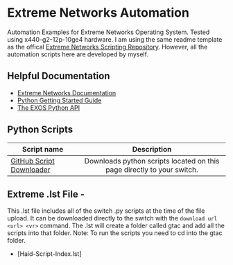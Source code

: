 # Extreme Networks Automation
Automation Examples for Extreme Networks Operating System. Tested using x440-g2-12p-10ge4 hardware. I am using the same readme template as the offical [Extreme Networks Scripting Repository](https://github.com/extremenetworks/ExtremeScripting/tree/master/EXOS/Python). However, all the automation scripts here are developed by myself.

## Helpful Documentation
* [Extreme Networks Documentation](https://www.extremenetworks.com/support/documentation/)
* [Python Getting Started Guide](https://documentation.extremenetworks.com/pdfs/exos/Python_Getting_Started_Guide.pdf)
* [The EXOS Python API](https://www.extremenetworks.com/support/documentation-api/extremexos-software/)

<!---
------git_dlownload.py------
To allow git_download.py to find the scripts add the script to this list with no spaces for the table like autofsbackup does.
Add a space at the begining of the Description to omit the script from git_download. (see jsoncli)
-->

## Python Scripts
| Script name   | Description   |
| ------------- |:-------------:|
|[GitHub Script Downloader](git_download)|Downloads python scripts located on this page directly to your switch.|

## Extreme .lst File - 
This .lst file includes all of the switch .py scripts at the time of the file upload.  It can be downloaded directly to the switch with the ```download url <url> <vr>``` command.  The .lst will create a folder called gtac and add all the scripts into that folder.  Note: To run the scripts you need to cd into the gtac folder.
* [Haid-Script-Index.lst]
